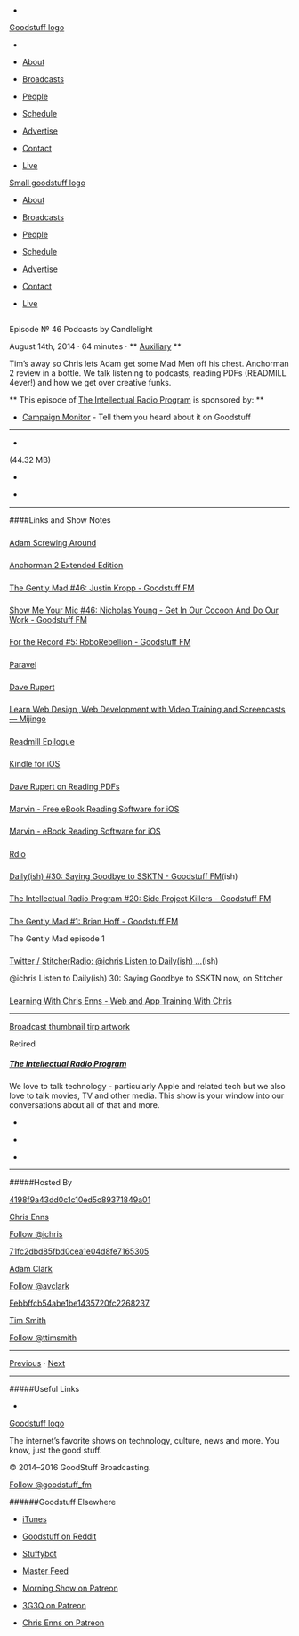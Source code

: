 

-
[Goodstuff logo](http://www.goodstuff.fm/)[](/assets/goodstuff_logo-17c1fe6f378352de5d7345f76152130b.svg)

-


-  [About](/about)

-  [Broadcasts](/broadcasts)

-  [People](/people)

-  [Schedule](/schedule)

-  [Advertise](/advertise)

-  [Contact](/contact)

-  [Live](/live)


[Small goodstuff logo](http://www.goodstuff.fm/)[](/assets/small_goodstuff_logo-bf032e72b9ec41494f4d90905f1ad619.svg)


-  [About](/about)

-  [Broadcasts](/broadcasts)

-  [People](/people)

-  [Schedule](/schedule)

-  [Advertise](/advertise)

-  [Contact](/contact)

-  [Live](/live)


##
Episode № 46
Podcasts by Candlelight


August 14th, 2014
&middot;
64
minutes
&middot;
**
[Auxiliary](/auxiliary/21)
**


Tim&rsquo;s away so Chris lets Adam get some Mad Men off his chest. Anchorman 2 review in a bottle. We talk listening to podcasts, reading PDFs (READMILL 4ever!) and how we get over creative funks.


**
This episode of
[The Intellectual Radio Program](/tirp)
is sponsored by:
**


-  [Campaign Monitor](http://www.campaignmonitor.com/) - Tell them you heard about it on Goodstuff


------------------------------


-
[](https://goodstuffs3.s3.amazonaws.com/uploads/tirp-46.mp3)(44.32 MB)

-
[](http://twitter.com/intent/tweet?text=The%20Intellectual%20Radio%20Program%20%E2%84%96%2046%20on%20@goodstuff_fm%20-%20http://goodstuff.fm/tirp/46)

-
[](http://www.facebook.com/sharer/sharer.php?u=http://goodstuff.fm/tirp/46)


------------------------------


####Links and Show Notes

#####
[Adam Screwing Around](http://glui.me/?i=zdgsz4avik779c5/2014-08-14_at_1.01_PM.png/)


#####
[Anchorman 2 Extended Edition](https://itunes.apple.com/ca/movie/anchorman-2-legend-continues/id762101839?uo=4&at=10l4Ki)


#####
[The Gently Mad #46: Justin Kropp - Goodstuff FM](http://www.goodstuff.fm/thegentlymad/46)


#####
[Show Me Your Mic #46: Nicholas Young - Get In Our Cocoon And Do Our Work - Goodstuff FM](http://www.goodstuff.fm/smym/46)


#####
[For the Record #5: RoboRebellion - Goodstuff FM](http://www.goodstuff.fm/ftr/5)


#####
[Paravel](http://paravelinc.com/)


#####
[Dave Rupert](http://daverupert.com/)


#####
[Learn Web Design, Web Development with Video Training and Screencasts — Mijingo](https://mijingo.com/)


#####
[Readmill Epilogue](https://readmill.com/)


#####
[Kindle for iOS](https://itunes.apple.com/ca/app/kindle/id302584613?mt=8&uo=4&at=10l4Ki)


#####
[Dave Rupert on Reading PDFs](https://twitter.com/davatron5000/status/499979606037118976)


#####
[Marvin - Free eBook Reading Software for iOS](https://itunes.apple.com/ca/app/marvin-free-edition-ebook/id711411659?mt=8&uo=4&at=10l4Ki)


#####
[Marvin - eBook Reading Software for iOS](https://itunes.apple.com/ca/app/marvin-ebook-reader-for-epub/id667361209?mt=8&uo=4&at=10l4Ki)


#####
[Rdio](http://www.rdio.com)


#####
[Daily(ish) #30: Saying Goodbye to SSKTN - Goodstuff FM](http://www.goodstuff.fm/dailyish/30)(ish)


#####
[The Intellectual Radio Program #20: Side Project Killers - Goodstuff FM](http://goodstuff.fm/tirp/20)


#####
[The Gently Mad #1: Brian Hoff - Goodstuff FM](http://goodstuff.fm/thegentlymad/1)


The Gently Mad episode 1


#####
[Twitter / StitcherRadio: @ichris Listen to Daily(ish) ...](https://twitter.com/StitcherRadio/status/499994093725155328)(ish)


@ichris Listen to Daily(ish) 30: Saying Goodbye to SSKTN now, on Stitcher


#####
[Learning With Chris Enns - Web and App Training With Chris](http://learningwith.chrisenns.com/)


------------------------------


[Broadcast thumbnail tirp artwork](/tirp)[](https://goodstuffs3.s3.amazonaws.com/uploads/broadcast/image/15/broadcast_thumbnail_tirp_artwork.png)

Retired


##### [The Intellectual Radio Program](/tirp)


We love to talk technology - particularly Apple and related tech but we also love to talk movies, TV and other media. This show is your window into our conversations about all of that and more.

-
[](https://itunes.apple.com/us/podcast/intellectual-radio-program/id682246844)

-
[](/tirp/feed)

-
[](mailto:chris@goodstuff.fm?cc=sponsorship%40goodstuff.fm&subject=%5BGoodStuff%20FM%5D%20Sponsorship%20Inquiry%20for%20The%20Intellectual%20Radio%20Program)


------------------------------


#####Hosted By


[4198f9a43dd0c1c10ed5c89371849a01](/people/chris-enns)[](http://gravatar.com/avatar/4198f9a43dd0c1c10ed5c89371849a01.png?s=300&r=pg)

[Chris Enns](/people/chris-enns)


[Follow @ichris](https://twitter.com/ichris)


[71fc2dbd85fbd0cea1e04d8fe7165305](/people/avclark)[](http://gravatar.com/avatar/71fc2dbd85fbd0cea1e04d8fe7165305.png?s=300&r=pg)

[Adam Clark](/people/avclark)


[Follow @avclark](https://twitter.com/avclark)


[Febbffcb54abe1be1435720fc2268237](/people/ttimsmith)[](http://gravatar.com/avatar/febbffcb54abe1be1435720fc2268237.png?s=300&r=pg)

[Tim Smith](/people/ttimsmith)


[Follow @ttimsmith](https://twitter.com/ttimsmith)


------------------------------


[Previous](/tirp/45)
&middot;
[Next](/tirp/47)


------------------------------


#####Useful Links

-
[](mailto:chris@goodstuff.fm?subject=%5BGoodstuff%20FM%5D%20Feedback%20for%20The%20Intellectual%20Radio%20Program)


[Goodstuff logo](http://www.goodstuff.fm/)[](/assets/goodstuff_logo-17c1fe6f378352de5d7345f76152130b.svg)


The internet’s favorite shows on technology, culture, news and more. You know, just the good stuff.


&copy; 2014&ndash;2016 GoodStuff Broadcasting.

[Follow @goodstuff_fm](https://twitter.com/goodstufffm)


######Goodstuff Elsewhere

-  [iTunes](https://itunes.apple.com/us/artist/goodstuff-fm/id843385597?mt=2)

-  [Goodstuff on Reddit](https://www.reddit.com/r/Goodstuff_fm/)

-  [Stuffybot](http://stuffybot.goodstuff.fm)

-  [Master Feed](/master/feed)

-  [Morning Show on Patreon](https://www.patreon.com/morningshow)

-  [3G3Q on Patreon](https://www.patreon.com/3g3q)

-  [Chris Enns on Patreon](https://www.patreon.com/ichris)
